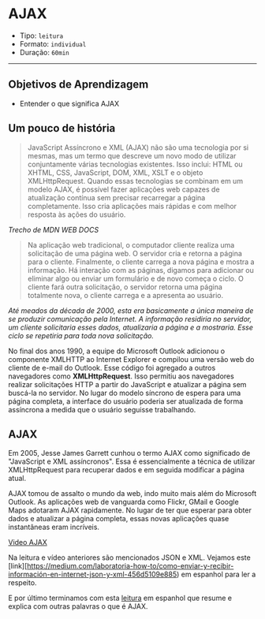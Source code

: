 # AJAX

- Tipo: `leitura`
- Formato: `individual`
- Duração: `60min`

***

## Objetivos de Aprendizagem

- Entender o que significa AJAX

## Um pouco de história

> JavaScript Assíncrono e XML (AJAX) não são uma tecnologia por si mesmas, mas
> um termo que descreve um novo modo de utilizar conjuntamente várias
> tecnologias existentes. Isso inclui: HTML ou XHTML, CSS, JavaScript, DOM, XML,
> XSLT e o objeto XMLHttpRequest. Quando essas tecnologias se combinam em um
> modelo AJAX, é possível fazer aplicações web capazes de atualização contínua
> sem precisar recarregar a página completamente. Isso cria aplicações mais
> rápidas e com melhor resposta às ações do usuário.

_Trecho de MDN WEB DOCS_

>Na aplicação web tradicional, o computador cliente realiza uma solicitação de
>uma página web. O servidor cria e retorna a página para o cliente. Finalmente,
>o cliente carrega a nova página e mostra a informação. Há interação com as
>páginas, digamos para adicionar ou eliminar algo ou enviar um formulário e de
>novo começa o ciclo. O cliente fará outra solicitação, o servidor retorna uma
>página totalmente nova, o cliente carrega e a apresenta ao usuário.

_Até meados da década de 2000, esta era basicamente a única maneira de se
produzir comunicação pela Internet. A informação residiria no servidor, um
cliente solicitaria esses dados, atualizaria a página e a mostraria. Esse ciclo
se repetiria para toda nova solicitação._

No final dos anos 1990, a equipe do Microsoft Outlook adicionou o componente
XMLHTTP ao Internet Explorer e compilou uma versão web do cliente de e-mail do
Outlook. Esse código foi agregado a outros navegadores como **XMLHttpRequest**.
Isso permitiu aos navegadores realizar solicitações HTTP a partir do JavaScript
e atualizar a página sem buscá-la no servidor. No lugar do modelo síncrono de
espera para uma página completa, a interface do usuário poderia ser atualizada
de forma assíncrona a medida que o usuário seguisse trabalhando.

## AJAX

Em 2005, Jesse James Garrett cunhou o termo AJAX como significado de "JavaScript
e XML assíncronos". Essa é essencialmente a técnica de utilizar XMLHttpRequest
para recuperar dados e em seguida modificar a página atual.

AJAX tomou de assalto o mundo da web, indo muito mais além do Microsoft Outlook.
As aplicações web de vanguarda como Flickr, GMail e Google Maps adotaram AJAX
rapidamente. No lugar de ter que esperar para obter dados e atualizar a página
completa, essas novas aplicações quase instantâneas eram incríveis.

[Video AJAX](https://www.youtube.com/watch?v=DAVOAzTX21U8)

Na leitura e vídeo anteriores são mencionados JSON e XML. Vejamos este
[link][https://medium.com/laboratoria-how-to/como-enviar-y-recibir-información-en-internet-json-y-xml-456d5109e885)
em espanhol para ler a respeito.

E por último terminamos com esta
[leitura](https://medium.com/laboratoria-how-to/entendiendo-como-funciona-el-internet-parte-ajax-c993f9802e72)
em espanhol que resume e explica com outras palavras o que é AJAX.
